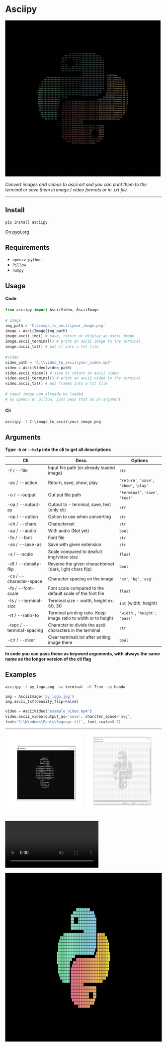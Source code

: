 # Asciipy

<img src="https://github.com/sereaf/asciipy/blob/master/images/asciipy_logo.jpg" alt="Asciipy Logo" width="500" height="500">

_Convert images and videos to ascii art and you can print them to the terminal or save them in image / video formats or in .txt file._

---

## Install

```bash
pip install asciipy
```

[On pypi.org](https://pypi.org/project/asciipy)

## Requirements

-   `opencv-python`
-   `Pillow`
-   `numpy`

## Usage

#### Code

```python
from asciipy import AsciiVideo, AsciiImage

# image
img_path = 'C:\image_to_ascii\your_image.png'
image = AsciiImage(img_path)
image.ascii_img() # save, return or display an ascii image
image.ascii_terminal() # print an ascii image to the terminal
image.ascii_txt() # put it into a txt file

#video
video_path = 'C:\\video_to_ascii\your_video.mp4'
video = AsciiVideo(video_path)
video.ascii_video() # save or return an ascii video
video.ascii_terminal() # print an ascii video to the terminal
video.ascii_txt() # put frames into a txt file

# input image can already be loaded
# by opencv or pillow, just pass that as an argument
```

#### Cli

```bash
asciipy -f C:\image_to_ascii\your_image.png
```

## Arguments

**Type `-h` or `--help` into the cli to get all descriptions**

| Cli                        | Desc.                                                           | Options                                  |
| -------------------------- | --------------------------------------------------------------- | ---------------------------------------- |
| -f / --file                | Input file path (or already loaded image)                       | `str`                                    |
| -ac / --action             | Return, save, show, play                                        | `'return'`, `'save'`, `'show'`, `'play'` |
| -o / --output              | Out put file path                                               | `'terminal'`, `'save'`, `'text'`         |
| -oa / --output-as          | Output to - terminal, save, text (only cli)                     | `str`                                    |
| -op / --option             | Option to use when converting                                   | `str`                                    |
| -ch / --chars              | Characterset                                                    | `str`                                    |
| -au / --audio              | With audio (Not yet)                                            | `bool`                                   |
| -fo / --font               | Font file                                                       | `str`                                    |
| -as / --save-as            | Save with given extension                                       | `str`                                    |
| -s / --scale               | Scale compared to deafult img/video size                        | `float`                                  |
| -df / --density-flip       | Reverse the given charachterset (dark, light chars flip)        | `bool`                                   |
| -cs / --character-space    | Character spacing on the image                                  | `'sm'`, `'bg'`, `'avg'`                  |
| -fs / --font-scale         | Font scale compared to the default scale of the font file       | `float`                                  |
| -ts / --terminal-size      | Terminal size - width, height ex. 50, 30                        | `int` (width, height)                    |
| -rt / --ratio-to           | Terminal printing ratio. Keep image ratio to width or to height | `'width'`, `'height'`, `'pass'`          |
| -tspc / --terminal-spacing | Character to divide the ascii characters in the terminal        | `str`                                    |
| -clr / --clear             | Clear terminal/.txt after writing image there                   | `bool`                                   |

**In code you can pass these as keyword arguments, with always the same name as the longer version of the cli flag**

## Examples

```bash
asciipy -f py_logo.png -oa terminal -df True -op bandw
```

```python
img = AsciiImage('py_logo.jpg')
img.ascii_txt(density_flip=False)
```

```python
video = AsciiVideo('example_video.mp4')
video.ascii_video(output_as='save', charcter_space='avg',
font='C:\Windows\Fonts\Segoepr.ttf', font_scale=0.5)
```

| <img src="https://github.com/sereaf/asciipy/blob/master/images/asciipy_terminal_bandw.png" alt="AciiImage Example One" width="480" height="270"> | <img src="https://github.com/sereaf/asciipy/blob/master/images/asciipy_txt.png" alt="AciiImage Example Two" width="480" height="270"> |
| ------------------------------------------------------------------------------------------------------------------------------------------------ | ------------------------------------------------------------------------------------------------------------------------------------- |

![AsciiVideo Example](https://github.com/sereaf/asciipy/blob/master/images/example_video.mp4)

<img src="https://github.com/sereaf/asciipy/blob/master/images/python_logo_img.jpg" alt="Img Example" width="960" height="540">
